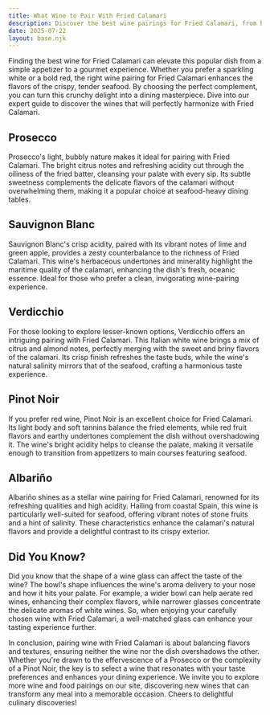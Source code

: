 ```yaml
---
title: What Wine to Pair With Fried Calamari
description: Discover the best wine pairings for Fried Calamari, from bold reds to crisp whites.
date: 2025-07-22
layout: base.njk
---
```


Finding the best wine for Fried Calamari can elevate this popular dish from a simple appetizer to a gourmet experience. Whether you prefer a sparkling white or a bold red, the right wine pairing for Fried Calamari enhances the flavors of the crispy, tender seafood. By choosing the perfect complement, you can turn this crunchy delight into a dining masterpiece. Dive into our expert guide to discover the wines that will perfectly harmonize with Fried Calamari.

## Prosecco

Prosecco's light, bubbly nature makes it ideal for pairing with Fried Calamari. The bright citrus notes and refreshing acidity cut through the oiliness of the fried batter, cleansing your palate with every sip. Its subtle sweetness complements the delicate flavors of the calamari without overwhelming them, making it a popular choice at seafood-heavy dining tables.

## Sauvignon Blanc

Sauvignon Blanc's crisp acidity, paired with its vibrant notes of lime and green apple, provides a zesty counterbalance to the richness of Fried Calamari. This wine's herbaceous undertones and minerality highlight the maritime quality of the calamari, enhancing the dish's fresh, oceanic essence. Ideal for those who prefer a clean, invigorating wine-pairing experience.

## Verdicchio

For those looking to explore lesser-known options, Verdicchio offers an intriguing pairing with Fried Calamari. This Italian white wine brings a mix of citrus and almond notes, perfectly merging with the sweet and briny flavors of the calamari. Its crisp finish refreshes the taste buds, while the wine's natural salinity mirrors that of the seafood, crafting a harmonious taste experience.

## Pinot Noir

If you prefer red wine, Pinot Noir is an excellent choice for Fried Calamari. Its light body and soft tannins balance the fried elements, while red fruit flavors and earthy undertones complement the dish without overshadowing it. The wine's bright acidity helps to cleanse the palate, making it versatile enough to transition from appetizers to main courses featuring seafood.

## Albariño

Albariño shines as a stellar wine pairing for Fried Calamari, renowned for its refreshing qualities and high acidity. Hailing from coastal Spain, this wine is particularly well-suited for seafood, offering vibrant notes of stone fruits and a hint of salinity. These characteristics enhance the calamari's natural flavors and provide a delightful contrast to its crispy exterior.

## Did You Know?

Did you know that the shape of a wine glass can affect the taste of the wine? The bowl's shape influences the wine's aroma delivery to your nose and how it hits your palate. For example, a wider bowl can help aerate red wines, enhancing their complex flavors, while narrower glasses concentrate the delicate aromas of white wines. So, when enjoying your carefully chosen wine with Fried Calamari, a well-matched glass can enhance your tasting experience further.

In conclusion, pairing wine with Fried Calamari is about balancing flavors and textures, ensuring neither the wine nor the dish overshadows the other. Whether you're drawn to the effervescence of a Prosecco or the complexity of a Pinot Noir, the key is to select a wine that resonates with your taste preferences and enhances your dining experience. We invite you to explore more wine and food pairings on our site, discovering new wines that can transform any meal into a memorable occasion. Cheers to delightful culinary discoveries!